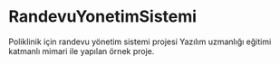 # RandevuYonetimSistemi
Poliklinik için randevu yönetim sistemi projesi
Yazılım uzmanlığı eğitimi katmanlı mimari ile yapılan örnek proje.
